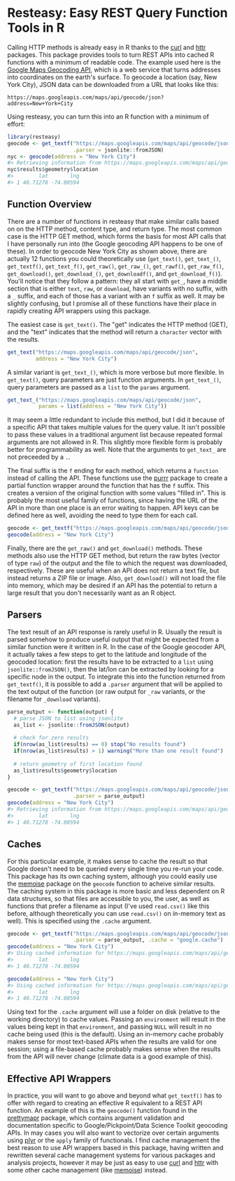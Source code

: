 
<!-- README.md is generated from README.Rmd. Please edit that file -->
Resteasy: Easy REST Query Function Tools in R
=============================================

Calling HTTP methods is already easy in R thanks to the [curl](https://cran.r-project.org/package=curl) and [httr](https://cran.r-project.org/package=httr) packages. This package provides tools to turn REST APIs into cached R functions with a minimum of readable code. The example used here is the [Google Maps Geocoding API](https://developers.google.com/maps/documentation/geocoding/intro), which is a web service that turns addresses into coordinates on the earth's surface. To geocode a location (say, New York City), JSON data can be downloaded from a URL that looks like this:

    https://maps.googleapis.com/maps/api/geocode/json?address=New+York+City

Using resteasy, you can turn this into an R function with a minimum of effort:

``` r
library(resteasy)
geocode <- get_textf("https://maps.googleapis.com/maps/api/geocode/json", 
                     .parser = jsonlite::fromJSON)
nyc <- geocode(address = "New York City")
#> Retrieving information from https://maps.googleapis.com/maps/api/geocode/json?address=New%20York%20City
nyc$results$geometry$location
#>        lat       lng
#> 1 40.71278 -74.00594
```

Function Overview
-----------------

There are a number of functions in resteasy that make similar calls based on on the HTTP method, content type, and return type. The most common case is the HTTP GET method, which forms the basis for most API calls that I have personally run into (the Google geocoding API happens to be one of these). In order to geocode New York City as shown above, there are actually 12 functions you could theoretically use (`get_text()`, `get_text_()`, `get_textf()`, `get_text_f()`, `get_raw()`, `get_raw_()`, `get_rawf()`, `get_raw_f()`, `get_download()`, `get_download_()`, `get_downloadf()`, and `get_download_f()`). You'll notice that they follow a pattern: they all start with `get_`, have a middle section that is either `text`, `raw`, or `download`, have variants with no suffix, with a `_` suffix, and each of those has a variant with an `f` suffix as well. It may be slightly confusing, but I promise all of these functions have their place in rapidly creating API wrappers using this package.

The easiest case is `get_text()`. The "get" indicates the HTTP method (GET), and the "text" indicates that the method will return a `character` vector with the results.

``` r
get_text("https://maps.googleapis.com/maps/api/geocode/json", 
         address = "New York City")
```

A similar variant is `get_text_()`, which is more verbose but more flexible. In `get_text()`, query parameters are just function arguments. In `get_text_()`, query parameters are passed as a `list` to the `params` argument.

``` r
get_text_("https://maps.googleapis.com/maps/api/geocode/json", 
          params = list(address = "New York City"))
```

It may seem a little redundant to include this method, but I did it because of a specific API that takes multiple values for the query value. It isn't possible to pass these values in a traditional argument list because repeated formal arguments are not allowed in R. This slightly more flexible form is probably better for programmability as well. Note that the arguments to `get_text_` are not preceeded by a `.`.

The final suffix is the `f` ending for each method, which returns a `function` instead of calling the API. These functions use the [purrr](https://cran.r-project.org/package=purrr) package to create a partial function wrapper around the function that has the `f` suffix. This creates a version of the original function with some values "filled in". This is probably the most useful family of functions, since having the URL of the API in more than one place is an error waiting to happen. API keys can be defined here as well, avoiding the need to type them for each call.

``` r
geocode <- get_textf("https://maps.googleapis.com/maps/api/geocode/json")
geocode(address = "New York City")
```

Finally, there are the `get_raw()` and `get_download()` methods. These methods also use the HTTP GET method, but return the raw bytes (vector of type `raw`) of the output and the file to which the request was downloaded, respectively. These are useful when an API does not return a text file, but instead returns a ZIP file or image. Also, `get_download()` will not load the file into memory, which may be desired if an API has the potential to return a large result that you don't necessarily want as an R object.

Parsers
-------

The text result of an API response is rarely useful in R. Usually the result is parsed somehow to produce useful output that might be expected from a similar function were it written in R. In the case of the Google geocoder API, it actually takes a few steps to get to the latitude and longitude of the geocoded location: first the results have to be extracted to a `list` using `jsonlite::fromJSON()`, then the lat/lon can be extracted by looking for a specific node in the output. To integrate this into the function returned from `get_textf()`, it is possible to add a `.parser` argument that will be applied to the text output of the function (or raw output for `_raw` variants, or the filename for `_download` variants).

``` r
parse_output <- function(output) {
  # parse JSON to list using jsonlite
  as_list <- jsonlite::fromJSON(output)
  
  # check for zero results
  if(nrow(as_list$results) == 0) stop("No results found")
  if(nrow(as_list$results) > 1) warning("More than one result found")
  
  # return geometry of first location found
  as_list$results$geometry$location
}

geocode <- get_textf("https://maps.googleapis.com/maps/api/geocode/json",
                     .parser = parse_output)
geocode(address = "New York City")
#> Retrieving information from https://maps.googleapis.com/maps/api/geocode/json?address=New%20York%20City
#>        lat       lng
#> 1 40.71278 -74.00594
```

Caches
------

For this particular example, it makes sense to cache the result so that Google doesn't need to be queried every single time you re-run your code. This package has its own caching system, although you could easily use the [memoise](https://cran.r-project.org/package=memoise) package on the `geocode` function to acheive similar results. The caching system in this package is more basic and less dependent on R data structures, so that files are accessible to you, the user, as well as functions that prefer a filename as input (I've used `read.csv()` like this before, although theoretically you can use `read.csv()` on in-memory text as well). This is specified using the `.cache` argument.

``` r
geocode <- get_textf("https://maps.googleapis.com/maps/api/geocode/json",
                     .parser = parse_output, .cache = "google.cache")
geocode(address = "New York City")
#> Using cached information for https://maps.googleapis.com/maps/api/geocode/json?address=New%20York%20City
#>        lat       lng
#> 1 40.71278 -74.00594
```

``` r
geocode(address = "New York City")
#> Using cached information for https://maps.googleapis.com/maps/api/geocode/json?address=New%20York%20City
#>        lat       lng
#> 1 40.71278 -74.00594
```

Using text for the `.cache` argument will use a folder on disk (relative to the working directory) to cache values. Passing an `environment` will result in the values being kept in that `environment`, and passing `NULL` will result in no cache being used (this is the default). Using an in-memory cache probably makes sense for most text-based APIs when the results are valid for one session; using a file-based cache probably makes sense when the results from the API will never change (climate data is a good example of this).

Effective API Wrappers
----------------------

In practice, you will want to go above and beyond what `get_textf()` has to offer with regard to creating an effective R equivalent to a REST API function. An example of this is the `geocode()` function found in the [prettymapr](https://cran.r-project.org/package=prettymapr) package, which contains argument validation and documentation specific to Google/Pickpoint/Data Science Toolkit geocoding APIs. In may cases you will also want to vectorize over certain arguments using [plyr](https://cran.r-project.org/package=plyr) or the `apply` family of functionals. I find cache management the best reason to use API wrappers based in this package, having written and rewritten several cache management systems for various packages and analysis projects, however it may be just as easy to use [curl](https://cran.r-project.org/package=curl) and [httr](https://cran.r-project.org/package=httr) with some other cache management (like [memoise](https://cran.r-project.org/package=memoise)) instead.
